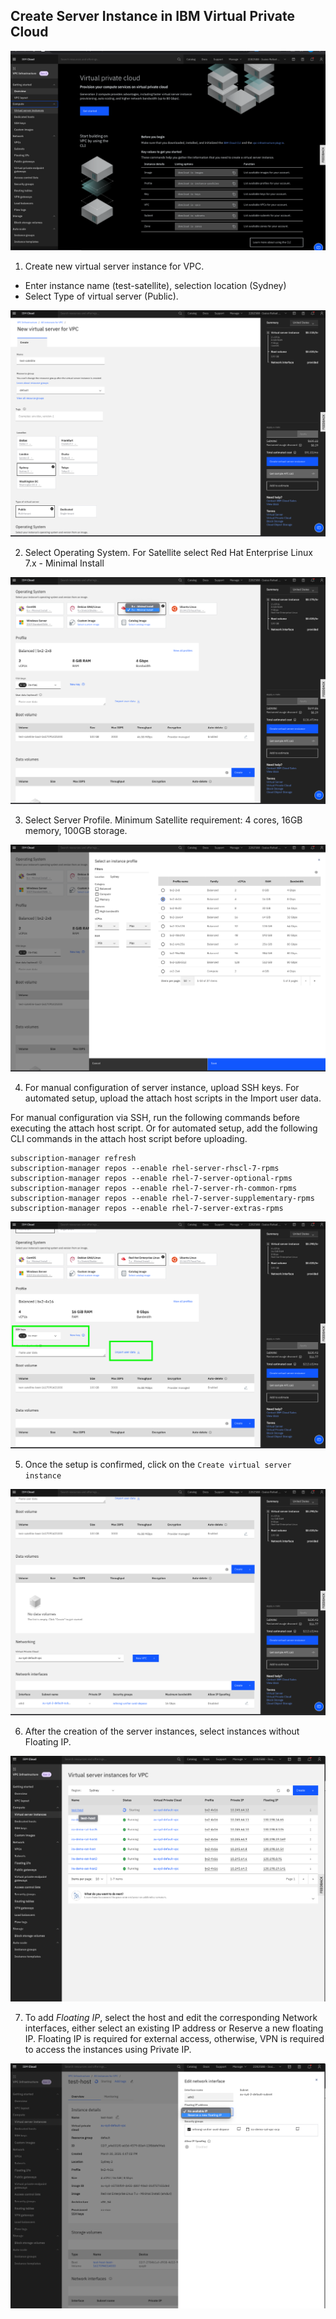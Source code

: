 ## Create Server Instance in IBM Virtual Private Cloud

![vpc-overview](./images/vpc-overview.png)

1. Create new virtual server instance for VPC.

* Enter instance name (test-satellite), selection location (Sydney)
* Select Type of virtual server (Public).

![vpc-create-1](./images/vpc-create-1.png)

2. Select Operating System. For Satellite select Red Hat Enterprise Linux 7.x - Minimal Install

![vpc-create-os](./images/vpc-create-os.png)

3. Select Server Profile. Minimum Satellite requirement: 4 cores, 16GB memory, 100GB storage.

![vpc-create-profile](./images/vpc-create-profile.png)

4. For manual configuration of server instance, upload SSH keys.  For automated setup, upload the attach host scripts in the Import user data.

For manual configuration via SSH, run the following commands before executing the attach host script. Or for automated setup, add the following CLI commands in the attach host script before uploading.

```
subscription-manager refresh
subscription-manager repos --enable rhel-server-rhscl-7-rpms
subscription-manager repos --enable rhel-7-server-optional-rpms
subscription-manager repos --enable rhel-7-server-rh-common-rpms
subscription-manager repos --enable rhel-7-server-supplementary-rpms
subscription-manager repos --enable rhel-7-server-extras-rpms
```

![vpc-create-sshkeys](./images/vpc-create-sshkeys.png)

5. Once the setup is confirmed, click on the `Create virtual server instance`

![vpc-create-intance](./images/vpc-create-intance.png)

6. After the creation of the server instances, select instances without Floating IP.

![vpc-created-new](./images/vpc-created-new.png)

7. To add *Floating IP*, select the host and edit the corresponding Network interfaces, either select an existing IP address or Reserve a new floating IP.  Floating IP is required for external access, otherwise, VPN is required to access the instances using Private IP.

![vpc-create-floating-ip](./images/vpc-create-floating-ip.png)


